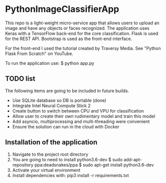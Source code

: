 # PythonImageClassifierApp

This repo is a light-weight micro-service app that allows users to upload an image and have any objects or faces recognized. The application uses Keras with a TensorFlow back-end for the core classification. Flask is used for the REST API. Bootstrap is used as the front-end interface.

For the front-end I used the tutorial created by Traversy Media. See "Python Flask From Scratch" on YouTube.

To run the application use:
$ python app.py

## TODO list

The following items are going to be included in future builds.
* Use SQLite database so DB is portable (done)
* Integrate Intel Neural Compute Stick 2
* Create button to switch between CPU and VPU for classification
* Allow user to create their own rudimentary model and train this model
* Add asyncio, multiprocessing and multi-threading were convenient
* Ensure the solution can run in the cloud with Docker

## Installation of the application

1. Navigate to the project root directory
2. You are going to need to install python3.6-dev
  $ sudo add-apt-repository ppa:deadsnakes/ppa
  $ sudo apt-get install python3.6-dev
3. Activate your virtual environment
5. Install dependencies with: pip3 install -r requirements.txt
